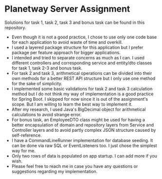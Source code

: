 # Planetway Server Assignment
Solutions for task 1, task 2, task 3 and bonus task can be found in this repository.

 * Even though it is not a good practice, I chose to use only one code base for each application to avoid waste of time and overkill.
 * I used a layered package structure for this application but I prefer package per feature approach for bigger applications.
 * I intended and tried to separate concerns as much as I can. I used different controllers and corresponding service and entity/dto classes for task 1, task 2-3 and bonus task.
 * For task 2 and task 3, arithmetical operations can be divided into their own methods for a better REST API structure but I only use one method for the sake of simplicity.
 * I implemented some basic validations for task 2 and task 3 calculation method but I do not think my way of implementation is a good practice for Spring Boot. I skipped for now since it is out of the assignment's scope. But I am willing to learn the best way to implement it.
 * After my research, I used Java's BigDecimal object for arithmetical calculations to avoid strange error.
 * For bonus task, an EmployeeDTO class might be used for having a better encapsulation of domain and repository layers from Service and Controller layers and to avoid partly complex JSON structure caused by self-reference.
 * I have a CommandLineRunner implementation for database seeding. It can be done via raw SQL or EventListeners too. I just chose the simplest way for me.
 * Only two rows of data is populated on app startup. I can add more if you wish.
 * Please feel free to reach me in case you have any questions or suggestions regarding my implementation.